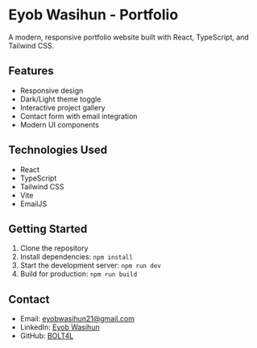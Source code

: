 # Eyob Wasihun - Portfolio

A modern, responsive portfolio website built with React, TypeScript, and Tailwind CSS.

## Features

- Responsive design
- Dark/Light theme toggle
- Interactive project gallery
- Contact form with email integration
- Modern UI components

## Technologies Used

- React
- TypeScript
- Tailwind CSS
- Vite
- EmailJS

## Getting Started

1. Clone the repository
2. Install dependencies: `npm install`
3. Start the development server: `npm run dev`
4. Build for production: `npm run build`

## Contact

- Email: eyobwasihun21@gmail.com
- LinkedIn: [Eyob Wasihun](https://www.linkedin.com/in/eyob-wasihun-62108a304)
- GitHub: [BOLT4L](https://github.com/BOLT4L)
